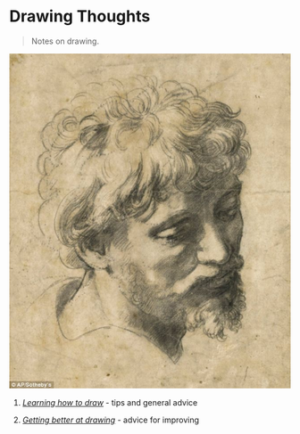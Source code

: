 
# Drawing Thoughts

> Notes on drawing.

![Head of an Apostle - Raphael Sanzio](head-of-an-apostle.jpg)

1. *[Learning how to draw](https://github.com/shnbwmn/drawing-thoughts/blob/master/learning-to-draw.md)* - tips and general advice

2. *[Getting better at drawing](https://github.com/shnbwmn/drawing-thoughts/blob/master/getting-better-at-drawing.md)* - advice for improving



